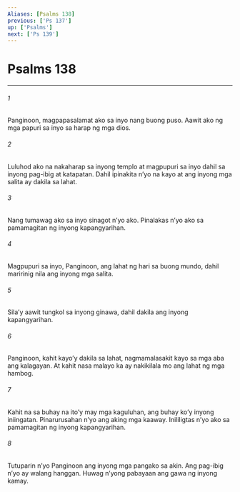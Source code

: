 ```yaml
---
Aliases: [Psalms 138]
previous: ['Ps 137']
up: ['Psalms']
next: ['Ps 139']
---
```

# Psalms 138

***






















###### 1 










Panginoon, magpapasalamat ako sa inyo nang buong puso. Aawit ako ng mga papuri sa inyo sa harap ng mga dios. 





















###### 2 










Luluhod ako na nakaharap sa inyong templo at magpupuri sa inyo dahil sa inyong pag-ibig at katapatan. Dahil ipinakita nʼyo na kayo at ang inyong mga salita ay dakila sa lahat. 





















###### 3 










Nang tumawag ako sa inyo sinagot nʼyo ako. Pinalakas nʼyo ako sa pamamagitan ng inyong kapangyarihan. 





















###### 4 










Magpupuri sa inyo, Panginoon, ang lahat ng hari sa buong mundo, dahil maririnig nila ang inyong mga salita. 





















###### 5 










Silaʼy aawit tungkol sa inyong ginawa, dahil dakila ang inyong kapangyarihan. 





















###### 6 










Panginoon, kahit kayoʼy dakila sa lahat, nagmamalasakit kayo sa mga aba ang kalagayan. At kahit nasa malayo ka ay nakikilala mo ang lahat ng mga hambog. 





















###### 7 










Kahit na sa buhay na itoʼy may mga kaguluhan, ang buhay koʼy inyong iniingatan. Pinarurusahan nʼyo ang aking mga kaaway. Inililigtas nʼyo ako sa pamamagitan ng inyong kapangyarihan. 





















###### 8 










Tutuparin nʼyo Panginoon ang inyong mga pangako sa akin. Ang pag-ibig nʼyo ay walang hanggan. Huwag nʼyong pabayaan ang gawa ng inyong kamay.
